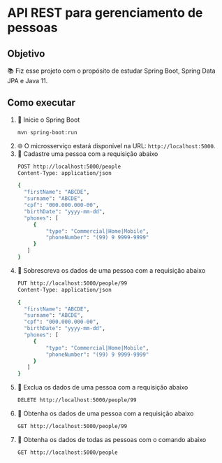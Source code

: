 # API REST para gerenciamento de pessoas

## Objetivo

📚 Fiz esse projeto com o propósito de estudar Spring Boot, Spring Data JPA e Java 11.

## Como executar

1. 🚀 Inicie o Spring Boot
    ```bash
    mvn spring-boot:run
    ```
1. 🌐 O microsserviço estará disponível na URL: `http://localhost:5000`.
1. 👤 Cadastre uma pessoa com a requisição abaixo
    ```bash
    POST http://localhost:5000/people
    Content-Type: application/json
   
   {
      "firstName": "ABCDE",
      "surname": "ABCDE",
      "cpf": "000.000.000-00",
      "birthDate": "yyyy-mm-dd",
      "phones": [
         {
             "type": "Commercial|Home|Mobile",
             "phoneNumber": "(99) 9 9999-9999"
         }
       ]
   }
    ```
1. 👤 Sobrescreva os dados de uma pessoa com a requisição abaixo
    ```bash
   PUT http://localhost:5000/people/99
   Content-Type: application/json
   
   {
      "firstName": "ABCDE",
      "surname": "ABCDE",
      "cpf": "000.000.000-00",
      "birthDate": "yyyy-mm-dd",
      "phones": [
         {
             "type": "Commercial|Home|Mobile",
             "phoneNumber": "(99) 9 9999-9999"
         }
       ]
   }
    ```
1. 👤 Exclua os dados de uma pessoa com a requisição abaixo
    ```bash
   DELETE http://localhost:5000/people/99
    ```
1. 👤 Obtenha os dados de uma pessoa com a requisição abaixo
   ```bash
   GET http://localhost:5000/people/99
   ```
1. 👥 Obtenha os dados de todas as pessoas com o comando abaixo
   ```bash
   GET http://localhost:5000/people
   ```